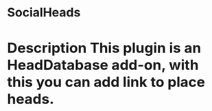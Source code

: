 <b><a><h1>SocialHeads
  <b><a><h3>Description
    <b>This plugin is an HeadDatabase add-on, with this you can add link to place heads.
      
  

